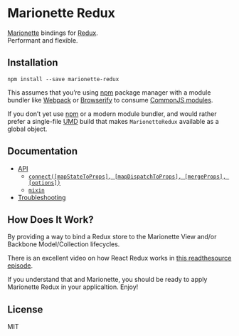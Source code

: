 Marionette Redux
=========================

[Marionette](https://github.com/marionettejs/backbone.marionette) bindings for [Redux](https://github.com/reactjs/redux).  
Performant and flexible.

## Installation

```
npm install --save marionette-redux
```

This assumes that you’re using [npm](http://npmjs.com/) package manager with a module bundler like [Webpack](http://webpack.github.io) or [Browserify](http://browserify.org/) to consume [CommonJS modules](http://webpack.github.io/docs/commonjs.html).

If you don’t yet use [npm](http://npmjs.com/) or a modern module bundler, and would rather prefer a single-file [UMD](https://github.com/umdjs/umd) build that makes `MarionetteRedux` available as a global object.

## Documentation

- [API](docs/api.md#api)
  - [`connect([mapStateToProps], [mapDispatchToProps], [mergeProps], [options])`](docs/api.md#connectmapstatetoprops-mapdispatchtoprops-mergeprops-options)
  - [`mixin`](docs/api.md#mixin)
- [Troubleshooting](docs/troubleshooting.md#troubleshooting)

## How Does It Work?

By providing a way to bind a Redux store to the Marionette View and/or Backbone Model/Collection lifecycles.

There is an excellent video on how React Redux works in [this readthesource episode](https://www.youtube.com/watch?v=VJ38wSFbM3A).

If you understand that and Marionette, you should be ready to apply Marionette Redux in your applicaltion.
Enjoy!

## License

MIT
